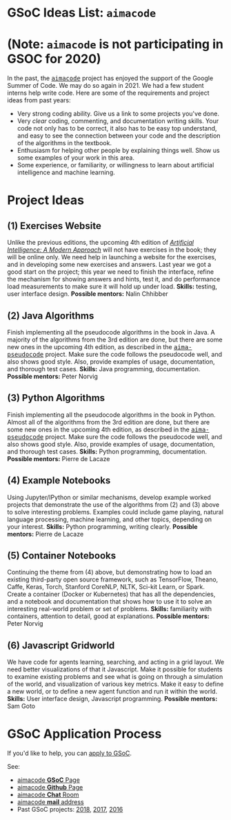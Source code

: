 # GSoC Ideas List: `aimacode`

# (Note: `aimacode` is not participating in GSOC for 2020)

In the past, the <a href="https://github.com/aimacode"><tt>aimacode</tt></a> project has enjoyed the support of the Google
Summer of Code. We may do so again in 2021. We had a few student interns help write code. Here are some of the requirements and project ideas from past years:

<ul>
	<li> Very strong coding ability. Give us a link to some projects you've done.
	<li> Very <i>clear</i> coding, commenting, and documentation writing skills.
Your code not only has to be correct, it also has to be easy top understand, and easy to see the connection between your code and
the description of the algorithms in the textbook. 
    <li> Enthusiasm for helping other people by explaining things well.
		Show us some examples of your work in this area.
	<li> Some experience, or familiarity, or willingness to learn about artificial intelligence
		and machine learning.
</ul>


<h1>Project Ideas</h1>

<h2>(1) Exercises Website</h2>

Unlike the previous editions, the upcoming 4th edition of <a
href="http://aima.cs.berkeley.edu/"><i>Artificial Intelligence: A Modern Approach</i></a> will not have
exercises in the book; they will be online only. We need help in launching a website for the
exercises, and in developing some new exercises and answers. Last year we got a good start on the
project; this year we need to finish the interface, refine the mechanism for showing answers and
hints, test it, and do performance load measurements to make sure it will hold up under load.
<b>Skills:</b> testing, user interface design.
<b>Possible mentors:</b> Nalin Chhibber
	
<h2>(2) Java Algorithms</h2>

Finish implementing all the pseudocode algorithms in the book in Java. A majority of the algorithms
from the 3rd edition are done, but there are some new ones in the upcoming 4th edition, as
described in the <a href="https://github.com/aimacode/aima-pseudocode"><tt>aima-pseudocode</tt></a>
project. Make sure the code follows the pseudocode well, and also shows good style. Also, provide
examples of usage, documentation, and thorough test cases.
<b>Skills:</b> Java programming, documentation.
<b>Possible mentors:</b> Peter Norvig

<h2>(3) Python Algorithms</h2>

Finish implementing all the pseudocode algorithms in the book in Python. Almost all of the
algorithms from the 3rd edition are done, but there are some new ones in the upcoming 4th edition,
as described in the <a
href="https://github.com/aimacode/aima-pseudocode"><tt>aima-pseudocode</tt></a> project. Make sure
the code follows the pseudocode well, and also shows good style. Also, provide examples of usage,
documentation, and thorough test cases.
<b>Skills:</b> Python programming, documentation.
<b>Possible mentors:</b> Pierre de Lacaze

<h2>(4) Example Notebooks</h2>
	
Using Jupyter/IPython or similar mechanisms, develop example worked projects that demonstrate the use of the algorithms from (2) and (3) above to solve interesting problems. Examples could include game playing, natural language processing, machine learning, and other topics, depending on your interest.
<b>Skills:</b> Python programming, writing clearly.
<b>Possible mentors:</b> Pierre de Lacaze

<h2>(5) Container Notebooks</h2>

Continuing the theme from (4) above, but demonstrating how to load an existing third-party open
source framework, such as TensorFlow, Theano, Caffe, Keras, Torch, Stanford CoreNLP, NLTK, Sci-kit Learn, or Spark. Create a container (Docker or Kubernetes) that has all the dependencies, and a notebook and documentation that shows how to use it to solve an interesting real-world problem or set of problems.
<b>Skills:</b> familiarity with containers, attention to detail, good at explanations.
<b>Possible mentors:</b> Peter Norvig

<h2>(6) Javascript Gridworld</h2>

We have code for agents learning, searching, and acting in a grid layout. We need better visualizations of that it Javascript. Make it possible for students to examine existing problems and see what is going on through a simulation of the world, and visualization of various key metrics. Make it easy to define a new world, or to define a new agent function and run it within the world.
<b>Skills:</b> User interface design, Javascript programming.
<b>Possible mentors:</b> Sam Goto

<h1>GSoC Application Process</h1>

If you'd like to help, you can <a href="https://developers.google.com/open-source/gsoc/timeline">apply to GSoC</a>. 
<p>
See:
<ul>
<li> <a href="https://summerofcode.withgoogle.com/organizations/5663121491361792/">aimacode <b>GSoC</b> Page</a>
<li> <a href="https://github.com/aimacode">aimacode <b>Github</b> Page</a>
<li> <a href="https://gitter.im/aimacode/Lobby">aimacode <b>Chat</b> Room</a>
<li> <a href="mailto:peter.norvig+gsoc@gmail.com">aimacode <b>mail</b>
	 address</a>
<li> Past GSoC projects: 
	<a href="https://summerofcode.withgoogle.com/archive/2018/organizations/5756292874371072/">2018</a>,
	<a href="https://summerofcode.withgoogle.com/archive/2017/organizations/6119722806411264/#projects">2017</a>,
	<a href="https://summerofcode.withgoogle.com/archive/2016/organizations/5549354102292480/#projects">2016</a>
</ul>
